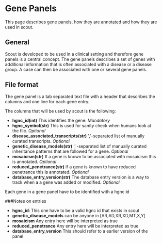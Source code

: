 # Gene Panels

This page describes gene panels, how they are annotated and how they are used in scout.

## General

Scout is developed to be used in a clinical setting and therefore gene panels is a central concept. The gene panels describes a set of genes with additional information that is often associated with a disease or a disease group.
A case can then be associated with one or several gene panels.

## File format

The gene panel is a tab separated text file with a header that describes the columns and one line for each gene entry.

The columns that will be used by scout is the following:

- **hgnc_id(int)** This identifies the gene. *Mandatory*
- **hgnc_symbol(str)** This is used for sanity check when humans look at the file. *Optional*
- **disease_associated_transcripts(str)** ','-separated list of manually curated transcripts. *Optional*
- **genetic_disease_models(str)** ','-separated list of manually curated inheritance patterns that are followed for a gene. *Optional*
- **mosaicism(str)** If a gene is known to be associated with mosaicism this is annotated. *Optional*
- **reduced_penetrance(str)** If a gene is known to have reduced penetrance this is annotated. *Optional*
- **database_entry_version(str)** The database entry version is a way to track when a a gene was added or modified. *Optional*

Each gene in a gene panel have to be identified with a hgnc id


###Notes on entries

- **hgnc_id**: This one have to be a valid hgnc id that exists in scout
- **genetic_disease_models** can be anyone in [AR,AD,XR,XD,MT,X,Y]
- **mosaicism** Any entry here will be interpreted as true
- **reduced_penetrance** Any entry here will be interpreted as true
- **database_entry_version** This should refer to a earlier version of the panel


